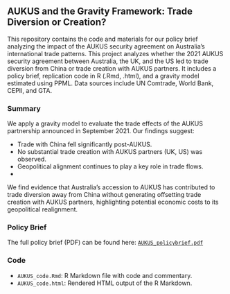 ## AUKUS and the Gravity Framework: Trade Diversion or Creation?

This repository contains the code and materials for our policy brief analyzing the impact of the AUKUS security agreement on Australia’s international trade patterns. This project analyzes whether the 2021 AUKUS security agreement between Australia, the UK, and the US led to trade diversion from China or trade creation with AUKUS partners. It includes a policy brief, replication code in R (.Rmd, .html), and a gravity model estimated using PPML. Data sources include UN Comtrade, World Bank, CEPII, and GTA.

###  Summary

We apply a gravity model to evaluate the trade effects of the AUKUS partnership announced in September 2021. Our findings suggest:
- Trade with China fell significantly post-AUKUS.
- No substantial trade creation with AUKUS partners (UK, US) was observed.
- Geopolitical alignment continues to play a key role in trade flows.
- 
We find evidence that Australia’s accession to AUKUS has contributed to trade diversion away from China without generating offsetting trade creation with AUKUS partners, highlighting potential economic costs to its geopolitical realignment.


### Policy Brief

The full policy brief (PDF) can be found here:   [`AUKUS_policybrief.pdf`](./AUKUS_policybrief.pdf)

### Code

- `AUKUS_code.Rmd`: R Markdown file with code and commentary.
- `AUKUS_code.html`: Rendered HTML output of the R Markdown.
